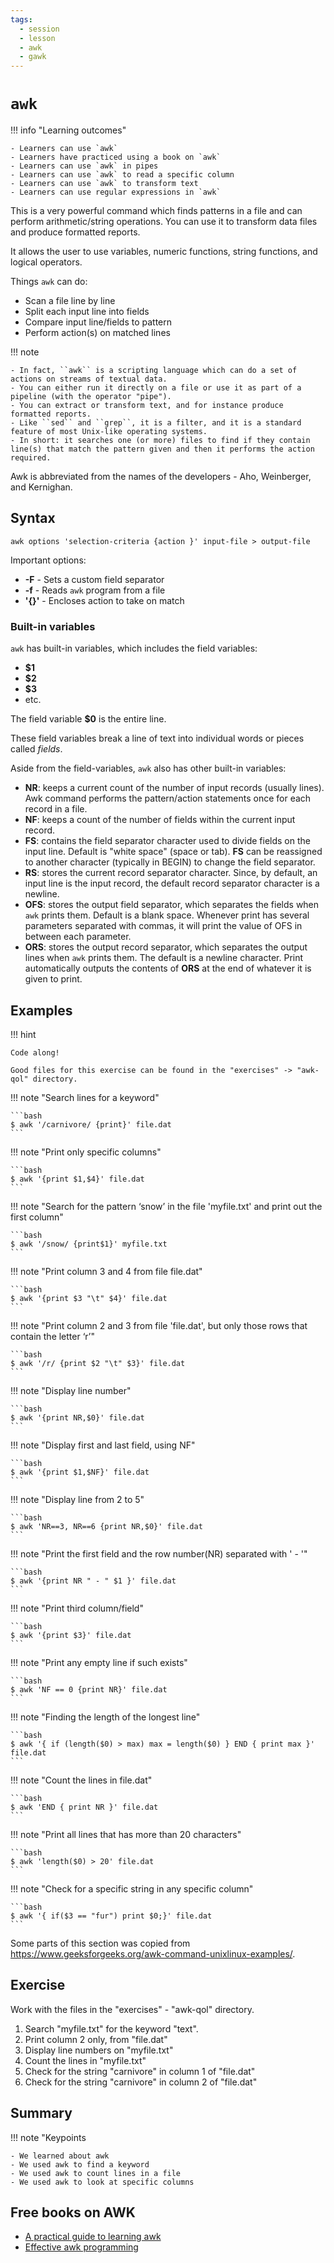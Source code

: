 ```yaml
---
tags:
  - session
  - lesson
  - awk
  - gawk
---
```


# `awk`

!!! info "Learning outcomes"

    - Learners can use `awk`
    - Learners have practiced using a book on `awk`
    - Learners can use `awk` in pipes
    - Learners can use `awk` to read a specific column
    - Learners can use `awk` to transform text
    - Learners can use regular expressions in `awk`

This is a very powerful command which finds patterns in a file and can perform arithmetic/string operations. You can use it to transform data files and produce formatted reports. 

It allows the user to use variables, numeric functions, string functions, and logical operators.

Things ``awk`` can do:

- Scan a file line by line
- Split each input line into fields
- Compare input line/fields to pattern
- Perform action(s) on matched lines

!!! note 

    - In fact, ``awk`` is a scripting language which can do a set of actions on streams of textual data. 
    - You can either run it directly on a file or use it as part of a pipeline (with the operator "pipe"). 
    - You can extract or transform text, and for instance produce formatted reports. 
    - Like ``sed`` and ``grep``, it is a filter, and it is a standard feature of most Unix-like operating systems. 
    - In short: it searches one (or more) files to find if they contain line(s) that match the pattern given and then it performs the action required. 

Awk is abbreviated from the names of the developers - Aho, Weinberger, and Kernighan. 

## Syntax

``awk options 'selection-criteria {action }' input-file > output-file``

Important options: 
- **-F** - Sets a custom field separator
- **-f** - Reads ``awk`` program from a file
- **'{}'** - Encloses action to take on match

### Built-in variables 

``awk`` has built-in variables, which includes the field variables: 

- **$1**
- **$2**
- **$3**
- etc. 

The field variable **$0** is the entire line. 

These field variables break a line of text into individual words or pieces called *fields*. 

Aside from the field-variables, ``awk`` also has other built-in variables: 

- **NR**: keeps a current count of the number of input records (usually lines). Awk command performs the pattern/action statements once for each record in a file. 
- **NF**: keeps a count of the number of fields within the current input record. 
- **FS**: contains the field separator character used to divide fields on the input line. Default is "white space" (space or tab). **FS** can be reassigned to another character (typically in BEGIN) to change the field separator. 
- **RS**: stores the current record separator character. Since, by default, an input line is the input record, the default record separator character is a newline. 
- **OFS**: stores the output field separator, which separates the fields when ``awk`` prints them. Default is a blank space. Whenever print has several parameters separated with commas, it will print the value of OFS in between each parameter. 
- **ORS**: stores the output record separator, which separates the output lines when ``awk`` prints them. The default is a newline character. Print automatically outputs the contents of **ORS** at the end of whatever it is given to print. 

## Examples 

!!! hint 

    Code along! 

    Good files for this exercise can be found in the "exercises" -> "awk-qol" directory. 

!!! note "Search lines for a keyword"

    ```bash
    $ awk '/carnivore/ {print}' file.dat
    ``` 

!!! note "Print only specific columns" 
    
    ```bash
    $ awk '{print $1,$4}' file.dat
    ``` 

!!! note "Search for the pattern ‘snow’ in the file 'myfile.txt' and print out the first column" 

    ```bash
    $ awk '/snow/ {print$1}' myfile.txt
    ```

!!! note "Print column 3 and 4 from file file.dat"

    ```bash
    $ awk '{print $3 "\t" $4}' file.dat
    ``` 

!!! note "Print column 2 and 3 from file 'file.dat', but only those rows that contain the letter ‘r’"

    ```bash
    $ awk '/r/ {print $2 "\t" $3}' file.dat
    ```

!!! note "Display line number" 

    ```bash
    $ awk '{print NR,$0}' file.dat
    ```

!!! note "Display first and last field, using NF" 

    ```bash
    $ awk '{print $1,$NF}' file.dat
    ```

!!! note "Display line from 2 to 5" 

    ```bash
    $ awk 'NR==3, NR==6 {print NR,$0}' file.dat
    ```

!!! note "Print the first field and the row number(NR) separated with ' - '" 

    ```bash 
    $ awk '{print NR " - " $1 }' file.dat
    ```
    
!!! note "Print third column/field" 

    ```bash
    $ awk '{print $3}' file.dat
    ```

!!! note "Print any empty line if such exists" 

    ```bash
    $ awk 'NF == 0 {print NR}' file.dat
    ```

!!! note "Finding the length of the longest line"   

    ```bash 
    $ awk '{ if (length($0) > max) max = length($0) } END { print max }' file.dat 
    ```

!!! note "Count the lines in file.dat" 

    ```bash 
    $ awk 'END { print NR }' file.dat
    ``` 

!!! note "Print all lines that has more than 20 characters" 

    ```bash 
    $ awk 'length($0) > 20' file.dat
    ``` 

!!! note "Check for a specific string in any specific column"

    ```bash 
    $ awk '{ if($3 == "fur") print $0;}' file.dat 
    ```

Some parts of this section was copied from <a href="https://www.geeksforgeeks.org/awk-command-unixlinux-examples/" target="_blank">https://www.geeksforgeeks.org/awk-command-unixlinux-examples/</a>. 

## Exercise 

Work with the files in the "exercises" - "awk-qol" directory. 

1. Search "myfile.txt" for the keyword "text". 
2. Print column 2 only, from "file.dat"
3. Display line numbers on "myfile.txt" 
4. Count the lines in "myfile.txt" 
5. Check for the string "carnivore" in column 1 of "file.dat"
6. Check for the string "carnivore" in column 2 of "file.dat" 



## Summary 

!!! note "Keypoints 

    - We learned about awk
    - We used awk to find a keyword
    - We used awk to count lines in a file
    - We used awk to look at specific columns

## Free books on AWK

- [A practical guide to learning awk](https://opensource.com/downloads/awk-ebook)
- [Effective awk programming](https://www.dbooks.org/effective-awk-programming-1882114280/)

